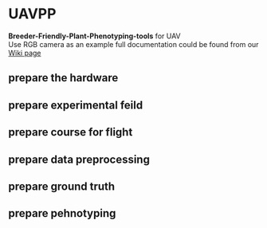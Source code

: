 # UAVPP
**Breeder-Friendly-Plant-Phenotyping-tools** for UAV  
Use RGB camera as an example
full documentation could be found from our [Wiki page](https://github.com/oceam/UAVPP/wiki)
## prepare the hardware
## prepare experimental feild
## prepare course for flight
## prepare data preprocessing
## prepare ground truth
## prepare pehnotyping


